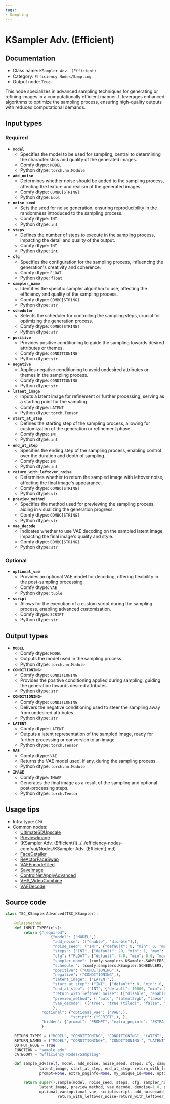 ```yaml
---
tags:
- Sampling
---
```


# KSampler Adv. (Efficient)
## Documentation
- Class name: `KSampler Adv. (Efficient)`
- Category: `Efficiency Nodes/Sampling`
- Output node: `True`

This node specializes in advanced sampling techniques for generating or refining images in a computationally efficient manner. It leverages enhanced algorithms to optimize the sampling process, ensuring high-quality outputs with reduced computational demands.
## Input types
### Required
- **`model`**
    - Specifies the model to be used for sampling, central to determining the characteristics and quality of the generated images.
    - Comfy dtype: `MODEL`
    - Python dtype: `torch.nn.Module`
- **`add_noise`**
    - Determines whether noise should be added to the sampling process, affecting the texture and realism of the generated images.
    - Comfy dtype: `COMBO[STRING]`
    - Python dtype: `bool`
- **`noise_seed`**
    - Sets the seed for noise generation, ensuring reproducibility in the randomness introduced to the sampling process.
    - Comfy dtype: `INT`
    - Python dtype: `int`
- **`steps`**
    - Defines the number of steps to execute in the sampling process, impacting the detail and quality of the output.
    - Comfy dtype: `INT`
    - Python dtype: `int`
- **`cfg`**
    - Specifies the configuration for the sampling process, influencing the generation's creativity and coherence.
    - Comfy dtype: `FLOAT`
    - Python dtype: `float`
- **`sampler_name`**
    - Identifies the specific sampler algorithm to use, affecting the efficiency and quality of the sampling process.
    - Comfy dtype: `COMBO[STRING]`
    - Python dtype: `str`
- **`scheduler`**
    - Selects the scheduler for controlling the sampling steps, crucial for optimizing the generation process.
    - Comfy dtype: `COMBO[STRING]`
    - Python dtype: `str`
- **`positive`**
    - Provides positive conditioning to guide the sampling towards desired attributes or themes.
    - Comfy dtype: `CONDITIONING`
    - Python dtype: `str`
- **`negative`**
    - Applies negative conditioning to avoid undesired attributes or themes in the sampling process.
    - Comfy dtype: `CONDITIONING`
    - Python dtype: `str`
- **`latent_image`**
    - Inputs a latent image for refinement or further processing, serving as a starting point for the sampling.
    - Comfy dtype: `LATENT`
    - Python dtype: `torch.Tensor`
- **`start_at_step`**
    - Defines the starting step of the sampling process, allowing for customization of the generation or refinement phase.
    - Comfy dtype: `INT`
    - Python dtype: `int`
- **`end_at_step`**
    - Specifies the ending step of the sampling process, enabling control over the duration and depth of sampling.
    - Comfy dtype: `INT`
    - Python dtype: `int`
- **`return_with_leftover_noise`**
    - Determines whether to return the sampled image with leftover noise, affecting the final image's appearance.
    - Comfy dtype: `COMBO[STRING]`
    - Python dtype: `str`
- **`preview_method`**
    - Specifies the method used for previewing the sampling process, aiding in visualizing the generation progress.
    - Comfy dtype: `COMBO[STRING]`
    - Python dtype: `str`
- **`vae_decode`**
    - Indicates whether to use VAE decoding on the sampled latent image, impacting the final image's quality and style.
    - Comfy dtype: `COMBO[STRING]`
    - Python dtype: `str`
### Optional
- **`optional_vae`**
    - Provides an optional VAE model for decoding, offering flexibility in the post-sampling processing.
    - Comfy dtype: `VAE`
    - Python dtype: `tuple`
- **`script`**
    - Allows for the execution of a custom script during the sampling process, enabling advanced customization.
    - Comfy dtype: `SCRIPT`
    - Python dtype: `str`
## Output types
- **`MODEL`**
    - Comfy dtype: `MODEL`
    - Outputs the model used in the sampling process.
    - Python dtype: `torch.nn.Module`
- **`CONDITIONING+`**
    - Comfy dtype: `CONDITIONING`
    - Provides the positive conditioning applied during sampling, guiding the generation towards desired attributes.
    - Python dtype: `str`
- **`CONDITIONING-`**
    - Comfy dtype: `CONDITIONING`
    - Delivers the negative conditioning used to steer the sampling away from undesired attributes.
    - Python dtype: `str`
- **`LATENT`**
    - Comfy dtype: `LATENT`
    - Outputs a latent representation of the sampled image, ready for further processing or conversion to an image.
    - Python dtype: `torch.Tensor`
- **`VAE`**
    - Comfy dtype: `VAE`
    - Returns the VAE model used, if any, during the sampling process.
    - Python dtype: `torch.nn.Module`
- **`IMAGE`**
    - Comfy dtype: `IMAGE`
    - Generates the final image as a result of the sampling and optional post-processing steps.
    - Python dtype: `torch.Tensor`
## Usage tips
- Infra type: `GPU`
- Common nodes:
    - [UltimateSDUpscale](../../ComfyUI_UltimateSDUpscale/Nodes/UltimateSDUpscale.md)
    - [PreviewImage](../../Comfy/Nodes/PreviewImage.md)
    - [KSampler Adv. (Efficient)](../../efficiency-nodes-comfyui/Nodes/KSampler Adv. (Efficient).md)
    - [FaceDetailer](../../ComfyUI-Impact-Pack/Nodes/FaceDetailer.md)
    - [ReActorFaceSwap](../../comfyui-reactor-node/Nodes/ReActorFaceSwap.md)
    - [VAEEncodeTiled](../../Comfy/Nodes/VAEEncodeTiled.md)
    - [SaveImage](../../Comfy/Nodes/SaveImage.md)
    - [ControlNetApplyAdvanced](../../Comfy/Nodes/ControlNetApplyAdvanced.md)
    - [VHS_VideoCombine](../../ComfyUI-VideoHelperSuite/Nodes/VHS_VideoCombine.md)
    - [VAEDecode](../../Comfy/Nodes/VAEDecode.md)



## Source code
```python
class TSC_KSamplerAdvanced(TSC_KSampler):

    @classmethod
    def INPUT_TYPES(cls):
        return {"required":
                    {"model": ("MODEL",),
                     "add_noise": (["enable", "disable"],),
                     "noise_seed": ("INT", {"default": 0, "min": 0, "max": 0xffffffffffffffff}),
                     "steps": ("INT", {"default": 20, "min": 1, "max": 10000}),
                     "cfg": ("FLOAT", {"default": 7.0, "min": 0.0, "max": 100.0}),
                     "sampler_name": (comfy.samplers.KSampler.SAMPLERS,),
                     "scheduler": (comfy.samplers.KSampler.SCHEDULERS,),
                     "positive": ("CONDITIONING",),
                     "negative": ("CONDITIONING",),
                     "latent_image": ("LATENT",),
                     "start_at_step": ("INT", {"default": 0, "min": 0, "max": 10000}),
                     "end_at_step": ("INT", {"default": 10000, "min": 0, "max": 10000}),
                     "return_with_leftover_noise": (["disable", "enable"],),
                     "preview_method": (["auto", "latent2rgb", "taesd", "none"],),
                     "vae_decode": (["true", "true (tiled)", "false", "output only", "output only (tiled)"],),
                     },
                "optional": {"optional_vae": ("VAE",),
                             "script": ("SCRIPT",), },
                "hidden": {"prompt": "PROMPT", "extra_pnginfo": "EXTRA_PNGINFO", "my_unique_id": "UNIQUE_ID", },
                }

    RETURN_TYPES = ("MODEL", "CONDITIONING", "CONDITIONING", "LATENT", "VAE", "IMAGE",)
    RETURN_NAMES = ("MODEL", "CONDITIONING+", "CONDITIONING-", "LATENT", "VAE", "IMAGE",)
    OUTPUT_NODE = True
    FUNCTION = "sample_adv"
    CATEGORY = "Efficiency Nodes/Sampling"

    def sample_adv(self, model, add_noise, noise_seed, steps, cfg, sampler_name, scheduler, positive, negative,
               latent_image, start_at_step, end_at_step, return_with_leftover_noise, preview_method, vae_decode,
               prompt=None, extra_pnginfo=None, my_unique_id=None, optional_vae=(None,), script=None):

        return super().sample(model, noise_seed, steps, cfg, sampler_name, scheduler, positive, negative,
               latent_image, preview_method, vae_decode, denoise=1.0, prompt=prompt, extra_pnginfo=extra_pnginfo, my_unique_id=my_unique_id,
               optional_vae=optional_vae, script=script, add_noise=add_noise, start_at_step=start_at_step,end_at_step=end_at_step,
                       return_with_leftover_noise=return_with_leftover_noise,sampler_type="advanced")

```
